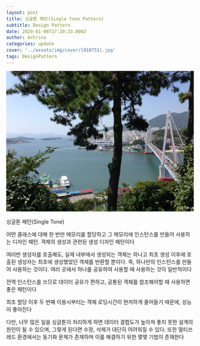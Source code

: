 ```yaml
---
layout: post
title: 싱글톤 패턴(Single tone Pattern)
subtitle: Design Pattern
date: 2020-01-06T17:20:33.000Z
author: Arhrina
categories: update
cover: '../assets/img/cover/[010751].jpg'
tags: DesignPattern
---
```


<img src="https://github.com/arhrina/arhrina.github.io/blob/master/assets/img/cover/[010751].jpg?raw=true">

싱글톤 패턴(Single Tone)

어떤 클래스에 대해 한 번만 메모리를 할당하고 그 메모리에 인스턴스를 만들어 사용하는 디자인 패턴. 객체의 생성과 관련된 생성 디자인 패턴이다

여러번 생성자를 호출해도, 실제 내부에서 생성되는 객체는 하나고 최초 생성 이후에 호출된 생성자는 최초에 생성했었던 객체를 반환할 뿐이다. 즉, 하나만의 인스턴스를 만들어 사용하는 것이다. 여러 곳에서 하나를 공유하여 사용할 때 사용하는 것이 일반적이다


전역 인스턴스를 쓰므로 데이터 공유가 편하고, 공통된 객체를 참조해야할 때 사용하면 좋은 패턴이다

최초 할당 이후 두 번째 이용시부터는 객체 로딩시간이 현저하게 줄어들기 때문에, 성능이 좋아진다



다만, 너무 많은 일을 싱글톤이 처리하게 하면 데이터 결합도가 높아져 좋지 못한 설계의 원인이 될 수 있으며, 그렇게 된다면 수정, 삭제가 대단히 어려워질 수 있다. 또한 멀티쓰레드 환경에서는 동기화 문제가 존재하며 이를 해결하기 위한 몇몇 기법이 존재한다